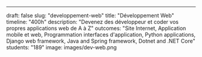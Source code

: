 ---

draft: false
slug: "developpement-web"
title: "Développement Web"
timeline: "400h"
description: "Devenez des développeur et coder vos propres applications web de A à Z"
outcomes: "Site Internet, Application mobile et web, Programmation interfaces d'application, Python applications, Django web framework, Java and Spring framework, Dotnet and .NET Core"
students: "189"
image: images/dev-web.png
